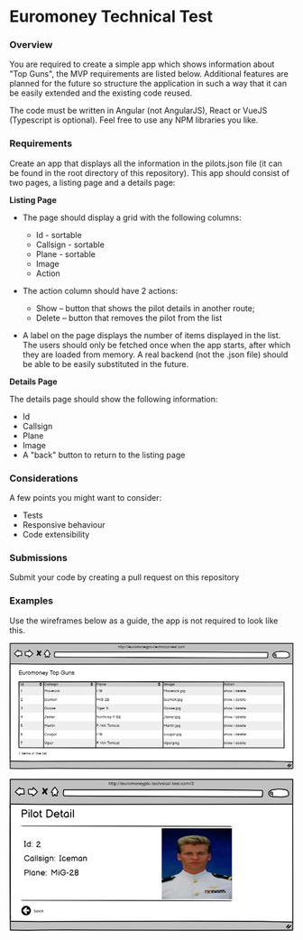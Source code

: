 # Euromoney Technical Test

### Overview

You are required to create a simple app which shows information about "Top Guns", the MVP requirements are listed below. Additional features are planned for the future so structure the application in such a way that it can be easily extended and the existing code reused.

The code must be written in Angular (not AngularJS), React or VueJS (Typescript is optional). Feel free to use any NPM libraries you like.

### Requirements

Create an app that displays all the information in the pilots.json file (it can be found in the root directory of this repository). This app should consist of two pages, a listing page and a details page:

**Listing Page**

* The page should display a grid with the following columns:
  * Id - sortable
  * Callsign - sortable
  * Plane - sortable
  * Image
  * Action

* The action column should have 2 actions:
  * Show – button that shows the pilot details in another route;
  * Delete – button that removes the pilot from the list
  
* A label on the page displays the number of items displayed in the list. The users should only be fetched once when the app starts, after which they are loaded from memory. A real backend (not the .json file) should be able to be easily substituted in the future.

**Details Page**

The details page should show the following information:
* Id
* Callsign
* Plane
* Image
* A "back" button to return to the listing page


### Considerations

A few points you might want to consider:

* Tests
* Responsive behaviour
* Code extensibility

### Submissions
Submit your code by creating a pull request on this repository

### Examples

Use the wireframes below as a guide, the app is not required to look like this.

![wireframe-1](wireframe-1.png)

![wireframe-2](wireframe-2.png)
